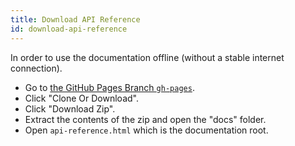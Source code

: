 ```yaml
---
title: Download API Reference
id: download-api-reference
---
```


In order to use the documentation offline (without a stable internet connection).

 - Go to [the GitHub Pages Branch `gh-pages`](https://github.com/petkaantonov/bluebird/tree/gh-pages).
 - Click "Clone Or Download".
 - Click "Download Zip".
 - Extract the contents of the zip and open the "docs" folder.
 - Open `api-reference.html` which is the documentation root.
